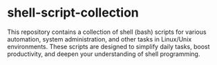 # shell-script-collection
This repository contains a collection of shell (bash) scripts for various automation, system administration, and other tasks in Linux/Unix environments. These scripts are designed to simplify daily tasks, boost productivity, and deepen your understanding of shell programming.
